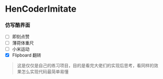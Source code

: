# HenCoderImitate

### 仿写酷界面

-[ ] 即刻点赞
-[ ] 薄荷体重尺
-[ ] 小米运动
-[x] Flipboard 翻转

> 这是仅仅是自己的练习项目，目的是看完大佬们的实现后思考，看同样的效果怎么实现代码最简单易懂

